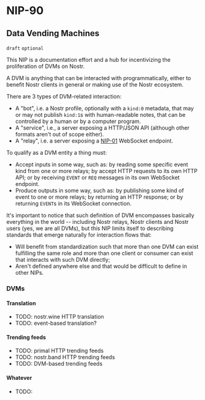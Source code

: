 NIP-90
======

Data Vending Machines
---------------------

`draft` `optional`

This NIP is a documentation effort and a hub for incentivizing the proliferation of DVMs on Nostr.

A DVM is anything that can be interacted with programmatically, either to benefit Nostr clients in general or making use of the Nostr ecosystem.

There are 3 types of DVM-related interaction:

- A "bot", i.e. a Nostr profile, optionally with a `kind:0` metadata, that may or may not publish `kind:1`s with human-readable notes, that can be controlled by a human or by a computer program.
- A "service", i.e., a server exposing a HTTP/JSON API (although other formats aren't out of scope either).
- A "relay", i.e. a server exposing a [NIP-01](01.md) WebSocket endpoint.

To qualify as a DVM entity a thing must:

- Accept inputs in some way, such as: by reading some specific event kind from one or more relays; by accept HTTP requests to its own HTTP API; or by receiving `EVENT` or `REQ` messages in its own WebSocket endpoint.
- Produce outputs in some way, such as: by publishing some kind of event to one or more relays; by returning an HTTP response; or by returning `EVENT`s in its WebSocket connection.

It's important to notice that such definition of DVM encompasses basically everything in the world -- including Nostr relays, Nostr clients and Nostr users (yes, we are all DVMs), but this NIP limits itself to describing standards that emerge naturally for interaction flows that:

- Will benefit from standardization such that more than one DVM can exist fulfilling the same role and more than one client or consumer can exist that interacts with such DVM directly;
- Aren't defined anywhere else and that would be difficult to define in other NIPs.

### DVMs

#### Translation

- TODO: nostr.wine HTTP translation
- TODO: event-based translation?

#### Trending feeds

- TODO: primal HTTP trending feeds
- TODO: nostr.band HTTP trending feeds
- TODO: DVM-based trending feeds

#### Whatever

- TODO:

